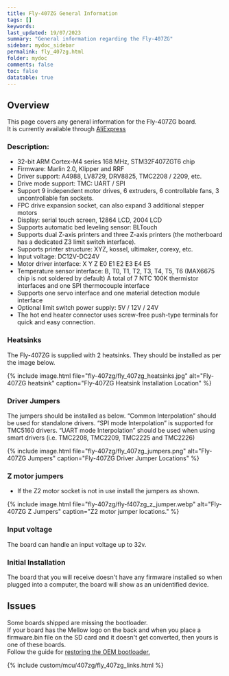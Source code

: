 ```yaml
---
title: Fly-407ZG General Information
tags: []
keywords: 
last_updated: 19/07/2023
summary: "General information regarding the Fly-407ZG"
sidebar: mydoc_sidebar
permalink: fly_407zg.html
folder: mydoc
comments: false
toc: false
datatable: true
---
```


## Overview

This page covers any general information for the Fly-407ZG board.  
It is currently available through [AliExpress](https://s.click.aliexpress.com/e/_DCwIy0h)

### Description:

- 32-bit ARM Cortex-M4 series 168 MHz, STM32F407ZGT6 chip
- Firmware: Marlin 2.0, Klipper and RRF
- Driver support: A4988, LV8729, DRV8825, TMC2208 / 2209, etc.
- Drive mode support: TMC: UART / SPI
- Support 9 independent motor drives, 6 extruders, 6 controllable fans, 3 uncontrollable fan sockets.
- FPC drive expansion socket, can also expand 3 additional stepper motors
- Display: serial touch screen, 12864 LCD, 2004 LCD
- Supports automatic bed leveling sensor: BLTouch
- Supports dual Z-axis printers and three Z-axis printers (the motherboard has a dedicated Z3 limit switch interface).
- Supports printer structure: XYZ, kossel, ultimaker, corexy, etc.
- Input voltage: DC12V-DC24V
- Motor driver interface: X Y Z E0 E1 E2 E3 E4 E5
- Temperature sensor interface: B, T0, T1, T2, T3, T4, T5, T6 (MAX6675 chip is not soldered by default) A total of 7 NTC 100K thermistor interfaces and one SPI thermocouple interface
- Supports one servo interface and one material detection module interface
- Optional limit switch power supply: 5V / 12V / 24V
- The hot end heater connector uses screw-free push-type terminals for quick and easy connection.

### Heatsinks

The Fly-407ZG is supplied with 2 heatsinks. They should be installed as per the image below.

{% include image.html file="fly-407zg/fly_407zg_heatsinks.jpg" alt="Fly-407ZG heatsink" caption="Fly-407ZG Heatsink Installation Location" %}

### Driver Jumpers

The jumpers should be installed as below. “Common Interpolation” should be used for standalone drivers. “SPI mode Interpolation” is supported for TMC5160 drivers. “UART mode Interpolation” should be used when using smart drivers (i.e. TMC2208, TMC2209, TMC2225 and TMC2226)

{% include image.html file="fly-407zg/fly_407zg_jumpers.png" alt="Fly-407ZG Jumpers" caption="Fly-407ZG Driver Jumper Locations" %}

### Z motor jumpers

- If the Z2 motor socket is not in use install the jumpers as shown.

{% include image.html file="fly-407zg/fly-f407zg_z_jumper.webp" alt="Fly-407ZG Z Jumpers" caption="Z2 motor jumper locations." %}

### Input voltage

The board can handle an input voltage up to 32v.

### Initial Installation

The board that you will receive doesn't have any firmware installed so when plugged into a computer, the board will show as an unidentified device.

## Issues

Some boards shipped are missing the bootloader.  
If your board has the Mellow logo on the back and when you place a firmware.bin file on the SD card and it doesn't get converted, then yours is one of these boards.  
Follow the guide for [restoring the OEM bootloader.](./fly_407zg_oem_bootloader.html) 

{% include custom/mcu/407zg/fly_407zg_links.html %}